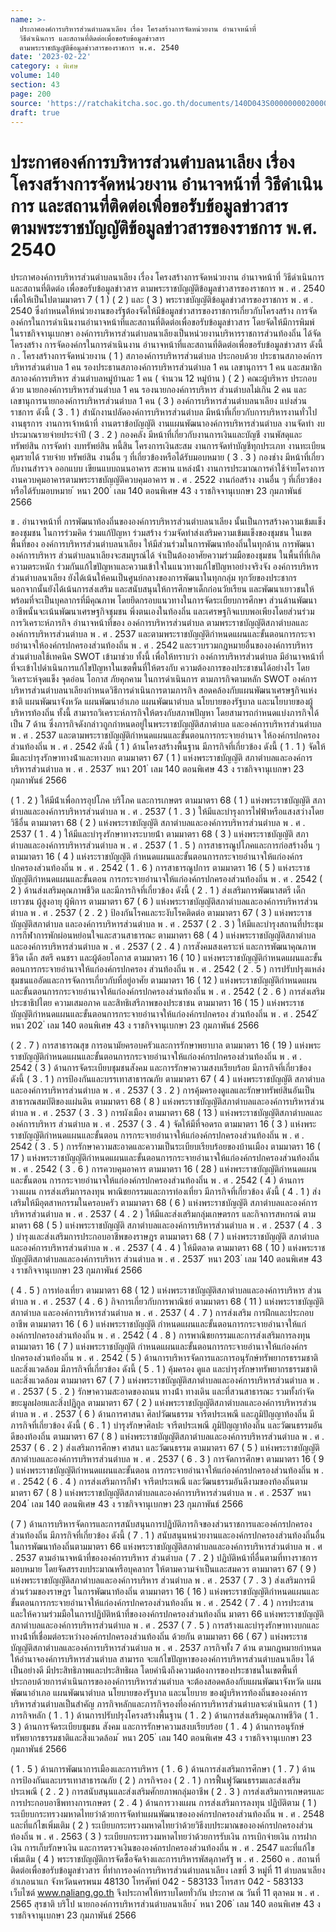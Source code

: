 ```yaml
---
name: >-
  ประกาศองค์การบริหารส่วนตำบลนาเลียง เรื่อง โครงสร้างการจัดหน่วยงาน อำนาจหน้าที่
  วิธีดำเนินการ และสถานที่ติดต่อเพื่อขอรับข้อมูลข่าวสาร 
  ตามพระราชบัญญัติข้อมูลข่าวสารของราชการ พ.ศ. 2540
date: '2023-02-22'
category: ง พิเศษ
volume: 140
section: 43
page: 200
source: 'https://ratchakitcha.soc.go.th/documents/140D043S0000000020000.pdf'
draft: true
---
```


# ประกาศองค์การบริหารส่วนตำบลนาเลียง เรื่อง โครงสร้างการจัดหน่วยงาน อำนาจหน้าที่ วิธีดำเนินการ และสถานที่ติดต่อเพื่อขอรับข้อมูลข่าวสาร  ตามพระราชบัญญัติข้อมูลข่าวสารของราชการ พ.ศ. 2540

ประกาศองค์การบริหารส่วนตําบลนาเลียง เรื่อง โครงสร้างการจัดหน่วยงาน อํานาจหน้าที่ วิธีดําเนินการ และสถานที่ติดต่อ เพื่อขอรับข้อมูลข่าวสาร ตามพระราชบัญญัติข้อมูลข่าวสารของราชการ พ . ศ . 2540 เพื่อให้เป็นไปตามมาตรา 7 ( 1 ) ( 2 ) และ ( 3 ) พระราชบัญญัติข้อมูลข่าวสารของราชการ พ . ศ . 2540 ซึ่งกําหนดให้หน่วยงานของรัฐต้องจัดให้มีข้อมูลข่าวสารของราชการเกี่ยวกับโครงสร้าง การจัดองค์กรในการดําเนินงานอํานาจหน้าที่และสถานที่ติดต่อเพื่อขอรับข้อมูลข่าวสาร โดยจัดให้มีการพิมพ์ ในราชกิจจานุเบกษา องค์การบริหารส่วนตําบลนาเลียงเป็นหน่วยงานบริหารราชการส่วนท้องถิ่น ได้จัดโครงสร้าง การจัดองค์กรในการดําเนินงาน อํานาจหน้าที่และสถานที่ติดต่อเพื่อขอรับข้อมูลข่าวสาร ดังนี้ ก . โครงสร้างการจัดหน่วยงาน ( 1 ) สภาองค์การบริหารส่วนตําบล ประกอบด้วย ประธานสภาองค์การบริหารส่วนตําบล 1 คน รองประธานสภาองค์การบริหารส่วนตําบล 1 คน เลขานุการฯ 1 คน และสมาชิกสภาองค์การบริหาร ส่วนตําบลหมู่บ้านละ 1 คน ( จํานวน 12 หมู่บ้าน ) ( 2 ) คณะผู้บริหาร ประกอบด้วย นายกองค์การบริหารส่วนตําบล 1 คน รองนายกองค์การบริหาร ส่วนตําบลไม่เกิน 2 คน และเลขานุการนายกองค์การบริหารส่วนตําบล 1 คน ( 3 ) องค์การบริหารส่วนตําบลนาเลียง แบ่งส่วนราชการ ดังนี้ ( 3 . 1 ) สํานักงานปลัดองค์การบริหารส่วนตําบล มีหน้าที่เกี่ยวกับการบริหารงานทั่วไป งานธุรการ งานการเจ้าหน้าที่ งานตราข้อบัญญัติ งานแผนพัฒนาองค์การบริหารส่วนตําบล งานจัดทํา งบประมาณรายจ่ายประจําปี ( 3 . 2 ) กองคลัง มีหน้าที่เกี่ยวกับงานการเงินและบัญชี งานพัสดุและทรัพย์สิน การจัดทํา งบทรัพย์สิน หนี้สิน โครงการเงินสะสม งานการจัดทําบัญชีทุกประเภท งานทะเบียนคุมรายได้ รายจ่าย ทรัพย์สิน งานอื่น ๆ ที่เกี่ยวข้องหรือได้รับมอบหมาย ( 3 . 3 ) กองช่าง มีหน้าที่เกี่ยวกับงานสํารวจ ออกแบบ เขียนแบบถนนอาคาร สะพาน แหล่งน้ํา งานการประมาณการค่าใช้จ่ายโครงการ งานควบคุมอาคารตามพระราชบัญญัติควบคุมอาคาร พ . ศ . 2522 งานก่อสร้าง งานอื่น ๆ ที่เกี่ยวข้องหรือได้รับมอบหมาย ้ หนา 200 ่ เลม 140 ตอนพิเศษ 43 ง ราชกิจจานุเบกษา 23 กุมภาพันธ์ 2566

ข . อํานาจหน้าที่ การพัฒนาท้องถิ่นขององค์การบริหารส่วนตําบลนาเลียง นั้นเป็นการสร้างความเข้มแข็งของชุมชน ในการร่วมคิด ร่วมแก้ปัญหา ร่วมสร้าง ร่วมจัดทําส่งเสริมความเข้มแข็งของชุมชน ในเขตพื้นที่ของ องค์การบริหารส่วนตําบลนาเลียง ให้มีส่วนร่วมในการพัฒนาท้องถิ่นในทุกด้าน การพัฒนาองค์การบริหาร ส่วนตําบลนาเลียงจะสมบูรณ์ได้ จําเป็นต้องอาศัยความร่วมมือของชุมชน ในพื้นที่ที่เกิดความตระหนัก ร่วมกันแก้ไขปัญหาและความเข้าใจในแนวทางแก้ไขปัญหาอย่างจริงจัง องค์การบริหารส่วนตําบลนาเลียง ยังได้เน้นให้คนเป็นศูนย์กลางของการพัฒนาในทุกกลุ่ม ทุกวัยของประชากร นอกจากนั้นยังได้เน้นการส่งเสริม และสนับสนุนให้การศึกษาเด็กก่อนวัยเรียน และพัฒนาเยาวชนให้พร้อมที่จะเป็นบุคลากรที่มีคุณภาพ โดยยึดกรอบแนวทางในการจัดระเบียบการศึกษา ส่วนด้านพัฒนาอาชีพนั้นจะเน้นพัฒนาเศรษฐกิจชุมชน พึ่งตนเองในท้องถิ่น และเศรษฐกิจแบบพอเพียงโดยส่วนร่วม การวิเคราะห์ภารกิจ อํานาจหน้าที่ของ องค์การบริหารส่วนตําบล ตามพระราชบัญญัติสภาตําบลและองค์การบริหารส่วนตําบล พ . ศ . 2537 และตามพระราชบัญญัติกําหนดแผนและขั้นตอนการกระจายอํานาจให้องค์กรปกครองส่วนท้องถิ่น พ . ศ . 2542 และรวบรวมกฎหมายอื่นขององค์การบริหารส่วนตําบลใช้เทคนิค SWOT เข้ามาช่วย ทั้งนี้ เพื่อให้ทราบว่า องค์การบริหารส่วนตําบล มีอํานาจหน้าที่ที่จะเข้าไปดําเนินการแก้ไขปัญหาในเขตพื้นที่ให้ตรงกับ ความต้องการของประชาชนได้อย่างไร โดยวิเคราะห์จุดแข็ง จุดอ่อน โอกาส ภัยคุกคาม ในการดําเนินการ ตามภารกิจตามหลัก SWOT องค์การบริหารส่วนตําบลนาเลียงกําหนดวิธีการดําเนินการตามภารกิจ สอดคล้องกับแผนพัฒนาเศรษฐกิจแห่งชาติ แผนพัฒนาจังหวัด แผนพัฒนาอําเภอ แผนพัฒนาตําบล นโยบายของรัฐบาล และนโยบายของผู้บริหารท้องถิ่น ทั้งนี้ สามารถวิเคราะห์ภารกิจให้ตรงกับสภาพปัญหา โดยสามารถกําหนดแบ่งภารกิจได้เป็น 7 ด้าน ซึ่งภารกิจดังกล่าวถูกกําหนดอยู่ในพระราชบัญญัติสภาตําบล และองค์การบริหารส่วนตําบล พ . ศ . 2537 และตามพระราชบัญญัติกําหนดแผนและขั้นตอนการกระจายอํานาจ ให้องค์กรปกครองส่วนท้องถิ่น พ . ศ . 2542 ดังนี้ ( 1 ) ด้านโครงสร้างพื้นฐาน มีภารกิจที่เกี่ยวข้อง ดังนี้ ( 1 . 1 ) จัดให้มีและบํารุงรักษาทางน้ําและทางบก ตามมาตรา 67 ( 1 ) แห่งพระราชบัญญัติ สภาตําบลและองค์การบริหารส่วนตําบล พ . ศ . 2537 ้ หนา 201 ่ เลม 140 ตอนพิเศษ 43 ง ราชกิจจานุเบกษา 23 กุมภาพันธ์ 2566

( 1 . 2 ) ให้มีน้ําเพื่อการอุปโภค บริโภค และการเกษตร ตามมาตรา 68 ( 1 ) แห่งพระราชบัญญัติ สภาตําบลและองค์การบริหารส่วนตําบล พ . ศ . 2537 ( 1 . 3 ) ให้มีและบํารุงการไฟฟ้าหรือแสงสว่างโดยวิธีอื่น ตามมาตรา 68 ( 2 ) แห่งพระราชบัญญัติ สภาตําบลและองค์การบริหารส่วนตําบล พ . ศ . 2537 ( 1 . 4 ) ให้มีและบํารุงรักษาทางระบายน้ํา ตามมาตรา 68 ( 3 ) แห่งพระราชบัญญัติ สภาตําบลและองค์การบริหารส่วนตําบล พ . ศ . 2537 ( 1 . 5 ) การสาธารณูปโภคและการก่อสร้างอื่น ๆ ตามมาตรา 16 ( 4 ) แห่งระราชบัญญัติ กําหนดแผนและขั้นตอนการกระจายอํานาจให้แก่องค์กรปกครองส่วนท้องถิ่น พ . ศ . 2542 ( 1 . 6 ) การสาธารณูปการ ตามมาตรา 16 ( 5 ) แห่งระราชบัญญัติกําหนดแผนและขั้นตอน การกระจายอํานาจให้แก่องค์กรปกครองส่วนท้องถิ่น พ . ศ . 2542 ( 2 ) ด้านส่งเสริมคุณภาพชีวิต และมีภารกิจที่เกี่ยวข้อง ดังนี้ ( 2 . 1 ) ส่งเสริมการพัฒนาสตรี เด็ก เยาวชน ผู้สูงอายุ ผู้พิการ ตามมาตรา 67 ( 6 ) แห่งพระราชบัญญัติสภาตําบลและองค์การบริหารส่วนตําบล พ . ศ . 2537 ( 2 . 2 ) ป้องกันโรคและระงับโรคติดต่อ ตามมาตรา 67 ( 3 ) แห่งพระราชบัญญัติสภาตําบล และองค์การบริหารส่วนตําบล พ . ศ . 2537 ( 2 . 3 ) ให้มีและบํารุงสถานที่ประชุม การกีฬาการพักผ่อนหย่อนใจและสวนสาธารณะ ตามมาตรา 68 ( 4 ) แห่งพระราชบัญญัติสภาตําบลและองค์การบริหารส่วนตําบล พ . ศ . 2537 ( 2 . 4 ) การสังคมสงเคราะห์ และการพัฒนาคุณภาพชีวิต เด็ก สตรี คนชรา และผู้ด้อยโอกาส ตามมาตรา 16 ( 10 ) แห่งพระราชบัญญัติกําหนดแผนและขั้นตอนการกระจายอํานาจให้แก่องค์กรปกครอง ส่วนท้องถิ่น พ . ศ . 2542 ( 2 . 5 ) การปรับปรุงแหล่งชุมชนแออัดและการจัดการเกี่ยวกับที่อยู่อาศัย ตามมาตรา 16 ( 12 ) แห่งพระราชบัญญัติกําหนดแผนและขั้นตอนการกระจายอํานาจให้แก่องค์กรปกครองส่วนท้องถิ่น พ . ศ . 2542 ( 2 . 6 ) การส่งเสริมประชาธิปไตย ความเสมอภาค และสิทธิเสรีภาพของประชาชน ตามมาตรา 16 ( 15 ) แห่งพระราชบัญญัติกําหนดแผนและขั้นตอนการกระจายอํานาจให้แก่องค์กรปกครอง ส่วนท้องถิ่น พ . ศ . 2542 ้ หนา 202 ่ เลม 140 ตอนพิเศษ 43 ง ราชกิจจานุเบกษา 23 กุมภาพันธ์ 2566

( 2 . 7 ) การสาธารณสุข การอนามัยครอบครัวและการรักษาพยาบาล ตามมาตรา 16 ( 19 ) แห่งพระราชบัญญัติกําหนดแผนและขั้นตอนการกระจายอํานาจให้แก่องค์กรปกครองส่วนท้องถิ่น พ . ศ . 2542 ( 3 ) ด้านการจัดระเบียบชุมชนสังคม และการรักษาความสงบเรียบร้อย มีภารกิจที่เกี่ยวข้อง ดังนี้ ( 3 . 1 ) การป้องกันและบรรเทาสาธารณภัย ตามมาตรา 67 ( 4 ) แห่งพระราชบัญญัติ สภาตําบลและองค์การบริหารส่วนตําบล พ . ศ . 2537 ( 3 . 2 ) การคุ้มครองดูแลและรักษาทรัพย์สินอันเป็นสาธารณสมบัติของแผ่นดิน ตามมาตรา 68 ( 8 ) แห่งพระราชบัญญัติสภาตําบลและองค์การบริหารส่วนตําบล พ . ศ . 2537 ( 3 . 3 ) การผังเมือง ตามมาตรา 68 ( 13 ) แห่งพระราชบัญญัติสภาตําบลและองค์การบริหาร ส่วนตําบล พ . ศ . 2537 ( 3 . 4 ) จัดให้มีที่จอดรถ ตามมาตรา 16 ( 3 ) แห่งพระราชบัญญัติกําหนดแผนและขั้นตอน การกระจายอํานาจให้แก่องค์กรปกครองส่วนท้องถิ่น พ . ศ . 2542 ( 3 . 5 ) การรักษาความสะอาดและความเป็นระเบียบเรียบร้อยของบ้านเมือง ตามมาตรา 16 ( 17 ) แห่งพระราชบัญญัติกําหนดแผนและขั้นตอนการกระจายอํานาจให้แก่องค์กรปกครองส่วนท้องถิ่น พ . ศ . 2542 ( 3 . 6 ) การควบคุมอาคาร ตามมาตรา 16 ( 28 ) แห่งพระราชบัญญัติกําหนดแผนและขั้นตอน การกระจายอํานาจให้แก่องค์กรปกครองส่วนท้องถิ่น พ . ศ . 2542 ( 4 ) ด้านการวางแผน การส่งเสริมการลงทุน พาณิชยกรรมและการท่องเที่ยว มีภารกิจที่เกี่ยวข้อง ดังนี้ ( 4 . 1 ) ส่งเสริมให้มีอุตสาหกรรมในครอบครัว ตามมาตรา 68 ( 6 ) แห่งพระราชบัญญัติ สภาตําบลและองค์การบริหารส่วนตําบล พ . ศ . 2537 ( 4 . 2 ) ให้มีและส่งเสริมกลุ่มเกษตรกร และกิจการสหกรณ์ ตามมาตรา 68 ( 5 ) แห่งพระราชบัญญัติ สภาตําบลและองค์การบริหารส่วนตําบล พ . ศ . 2537 ( 4 . 3 ) บํารุงและส่งเสริมการประกอบอาชีพของราษฎร ตามมาตรา 68 ( 7 ) แห่งพระราชบัญญัติ สภาตําบลและองค์การบริหารส่วนตําบล พ . ศ . 2537 ( 4 . 4 ) ให้มีตลาด ตามมาตรา 68 ( 10 ) แห่งพระราชบัญญัติสภาตําบลและองค์การบริหาร ส่วนตําบล พ . ศ . 2537 ้ หนา 203 ่ เลม 140 ตอนพิเศษ 43 ง ราชกิจจานุเบกษา 23 กุมภาพันธ์ 2566

( 4 . 5 ) การท่องเที่ยว ตามมาตรา 68 ( 12 ) แห่งพระราชบัญญัติสภาตําบลและองค์การบริหาร ส่วนตําบล พ . ศ . 2537 ( 4 . 6 ) กิจการเกี่ยวกับการพาณิชย์ ตามมาตรา 68 ( 11 ) แห่งพระราชบัญญัติสภาตําบล และองค์การบริหารส่วนตําบล พ . ศ . 2537 ( 4 . 7 ) การส่งเสริม การฝึกและประกอบอาชีพ ตามมาตรา 16 ( 6 ) แห่งพระราชบัญญัติ กําหนดแผนและขั้นตอนการกระจายอํานาจให้แก่องค์กรปกครองส่วนท้องถิ่น พ . ศ . 2542 ( 4 . 8 ) การพาณิชยกรรมและการส่งเสริมการลงทุน ตามมาตรา 16 ( 7 ) แห่งพระราชบัญญัติ กําหนดแผนและขั้นตอนการกระจายอํานาจให้แก่องค์กรปกครองส่วนท้องถิ่น พ . ศ . 2542 ( 5 ) ด้านการบริหารจัดการและการอนุรักษ์ทรัพยากรธรรมชาติและสิ่งแวดล้อม มีภารกิจที่เกี่ยวข้อง ดังนี้ ( 5 . 1 ) คุ้มครอง ดูแล และบํารุงรักษาทรัพยากรธรรมชาติและสิ่งแวดล้อม ตามมาตรา 67 ( 7 ) แห่งพระราชบัญญัติสภาตําบลและองค์การบริหารส่วนตําบล พ . ศ . 2537 ( 5 . 2 ) รักษาความสะอาดของถนน ทางน้ํา ทางเดิน และที่สวนสาธารณะ รวมทั้งกําจัด ขยะมูลฝอยและสิ่งปฏิกูล ตามมาตรา 67 ( 2 ) แห่งพระราชบัญญัติสภาตําบลและองค์การบริหารส่วนตําบล พ . ศ . 2537 ( 6 ) ด้านการศาสนา ศิลปวัฒนธรรม จารีตประเพณี และภูมิปัญญาท้องถิ่น มีภารกิจที่เกี่ยวข้อง ดังนี้ ( 6 . 1 ) บํารุงรักษาศิลปะ จารีตประเพณี ภูมิปัญญาท้องถิ่น และวัฒนธรรมอันดีของท้องถิ่น ตามมาตรา 67 ( 8 ) แห่งพระราชบัญญัติสภาตําบลและองค์การบริหารส่วนตําบล พ . ศ . 2537 ( 6 . 2 ) ส่งเสริมการศึกษา ศาสนา และวัฒนธรรม ตามมาตรา 67 ( 5 ) แห่งพระราชบัญญัติ สภาตําบลและองค์การบริหารส่วนตําบล พ . ศ . 2537 ( 6 . 3 ) การจัดการศึกษา ตามมาตรา 16 ( 9 ) แห่งพระราชบัญญัติกําหนดแผนและขั้นตอน การกระจายอํานาจให้แก่องค์กรปกครองส่วนท้องถิ่น พ . ศ . 2542 ( 6 . 4 ) การส่งเสริมการกีฬา จารีตประเพณี และวัฒนธรรมอันดีงามของท้องถิ่นตามมาตรา 67 ( 8 ) แห่งพระราชบัญญัติสภาตําบลและองค์การบริหารส่วนตําบล พ . ศ . 2537 ้ หนา 204 ่ เลม 140 ตอนพิเศษ 43 ง ราชกิจจานุเบกษา 23 กุมภาพันธ์ 2566

( 7 ) ด้านการบริหารจัดการและการสนับสนุนการปฏิบัติภารกิจของส่วนราชการและองค์กรปกครอง ส่วนท้องถิ่น มีภารกิจที่เกี่ยวข้อง ดังนี้ ( 7 . 1 ) สนับสนุนหน่วยงานและองค์กรปกครองส่วนท้องถิ่นอื่น ในการพัฒนาท้องถิ่นตามมาตรา 66 แห่งพระราชบัญญัติสภาตําบลและองค์การบริหารส่วนตําบล พ . ศ . 2537 ตามอํานาจหน้าที่ขององค์การบริหาร ส่วนตําบล ( 7 . 2 ) ปฏิบัติหน้าที่อื่นตามที่ทางราชการมอบหมาย โดยจัดสรรงบประมาณหรือบุคลากร ให้ตามความจําเป็นและสมควร ตามมาตรา 67 ( 9 ) แห่งพระราชบัญญัติสภาตําบลและองค์การบริหาร ส่วนตําบล พ . ศ . 2537 ( 7 . 3 ) ส่งเสริมการมีส่วนร่วมของราษฎร ในการพัฒนาท้องถิ่น ตามมาตรา 16 ( 16 ) แห่งพระราชบัญญัติกําหนดแผนและขั้นตอนการกระจายอํานาจให้แก่องค์กรปกครองส่วนท้องถิ่น พ . ศ . 2542 ( 7 . 4 ) การประสานและให้ความร่วมมือในการปฏิบัติหน้าที่ขององค์กรปกครองส่วนท้องถิ่น มาตรา 66 แห่งพระราชบัญญัติสภาตําบลและองค์การบริหารส่วนตําบล พ . ศ . 2537 ( 7 . 5 ) การสร้างและบํารุงรักษาทางบกและทางน้ําที่เชื่อมต่อระหว่างองค์กรปกครองส่วนท้องถิ่น ด้วยกัน ตามมาตรา 66 ( 67 ) แห่งพระราชบัญญัติสภาตําบลและองค์การบริหารส่วนตําบล พ . ศ . 2537 ภารกิจทั้ง 7 ด้าน ตามกฎหมายกําหนดให้อํานาจองค์การบริหารส่วนตําบล สามารถ จะแก้ไขปัญหาขององค์การบริหารส่วนตําบลนาเลียง ได้เป็นอย่างดี มีประสิทธิภาพและประสิทธิผล โดยคํานึงถึงความต้องการของประชาชนในเขตพื้นที่ ประกอบด้วยการดําเนินการขององค์การบริหารส่วนตําบล จะต้องสอดคล้องกับแผนพัฒนาจังหวัด แผนพัฒนาอําเภอ แผนพัฒนาตําบล นโยบายของรัฐบาล และนโยบาย ของผู้บริหารท้องถิ่นขององค์การบริหารส่วนตําบลเป็นสําคัญ ภารกิจหลักและภารกิจรองที่องค์การบริหารส่วนตําบลจะดําเนินการ ( 1 ) ภารกิจหลัก ( 1 . 1 ) ด้านการปรับปรุงโครงสร้างพื้นฐาน ( 1 . 2 ) ด้านการส่งเสริมคุณภาพชีวิต ( 1 . 3 ) ด้านการจัดระเบียบชุมชน สังคม และการรักษาความสงบเรียบร้อย ( 1 . 4 ) ด้านการอนุรักษ์ทรัพยากรธรรมชาติและสิ่งแวดล้อม ้ หนา 205 ่ เลม 140 ตอนพิเศษ 43 ง ราชกิจจานุเบกษา 23 กุมภาพันธ์ 2566

( 1 . 5 ) ด้านการพัฒนาการเมืองและการบริหาร ( 1 . 6 ) ด้านการส่งเสริมการศึกษา ( 1 . 7 ) ด้านการป้องกันและบรรเทาสาธารณภัย ( 2 ) ภารกิจรอง ( 2 . 1 ) การฟื้นฟูวัฒนธรรมและส่งเสริมประเพณี ( 2 . 2 ) การสนับสนุนและส่งเสริมศักยภาพกลุ่มอาชีพ ( 2 . 3 ) การส่งเสริมการเกษตรและการประกอบอาชีพทางการเกษตร ( 2 . 4 ) ด้านการวางแผน การส่งเสริมการลงทุน ปฏิบัติตาม ( 1 ) ระเบียบกระทรวงมหาดไทยว่าด้วยการจัดทําแผนพัฒนาขององค์กรปกครองส่วนท้องถิ่น พ . ศ . 2548 และที่แก้ไขเพิ่มเติม ( 2 ) ระเบียบกระทรวงมหาดไทยว่าด้วยวิธีงบประมาณขององค์กรปกครองส่วนท้องถิ่น พ . ศ . 2563 ( 3 ) ระเบียบกระทรวงมหาดไทยว่าด้วยการรับเงิน การเบิกจ่ายเงิน การฝากเงิน การเก็บรักษาเงิน และการตรวจเงินขององค์กรปกครองส่วนท้องถิ่น พ . ศ . 2547 และที่แก้ไขเพิ่มเติม ( 4 ) พระราชบัญญัติการจัดซื้อจัดจ้างและการบริหารพัสดุภาครัฐ พ . ศ . 2560 ค . สถานที่ติดต่อเพื่อขอรับข้อมูลข่าวสาร ที่ทําการองค์การบริหารส่วนตําบลนาเลียง เลขที่ 3 หมู่ที่ 11 ตําบลนาเลียง อําเภอนาแก จังหวัดนครพนม 48130 โทรศัพท์ 042 - 583133 โทรสาร 042 - 583133 เว็บไซต์ www.naliang.go.th จึงประกาศให้ทราบโดยทั่วกัน ประกาศ ณ วันที่ 11 ตุลาคม พ . ศ . 2565 สุรชาติ บริโป นายกองค์การบริหารส่วนตําบลนาเลียง ้ หนา 206 ่ เลม 140 ตอนพิเศษ 43 ง ราชกิจจานุเบกษา 23 กุมภาพันธ์ 2566
